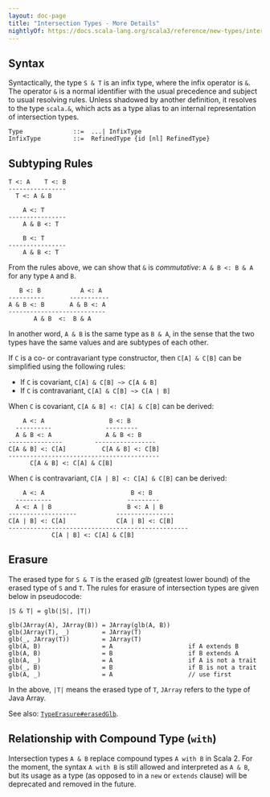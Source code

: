 ```yaml
---
layout: doc-page
title: "Intersection Types - More Details"
nightlyOf: https://docs.scala-lang.org/scala3/reference/new-types/intersection-types-spec.html
---
```


## Syntax

Syntactically, the type `S & T` is an infix type, where the infix operator is `&`.
The operator `&` is a normal identifier
with the usual precedence and subject to usual resolving rules.
Unless shadowed by another definition, it resolves to the type `scala.&`,
which acts as a type alias to an internal representation of intersection types.

```ebnf
Type              ::=  ...| InfixType
InfixType         ::=  RefinedType {id [nl] RefinedType}
```

## Subtyping Rules

```
T <: A    T <: B
----------------
  T <: A & B

    A <: T
----------------
    A & B <: T

    B <: T
----------------
    A & B <: T
```

From the rules above, we can show that `&` is _commutative_: `A & B <: B & A` for any type `A` and `B`.

```
   B <: B           A <: A
----------       -----------
A & B <: B       A & B <: A
---------------------------
       A & B  <:  B & A
```

In another word, `A & B` is the same type as `B & A`, in the sense that the two types
have the same values and are subtypes of each other.

If `C` is a co- or contravariant type constructor, then `C[A] & C[B]` can be simplified using the following rules:

- If `C` is covariant, `C[A] & C[B] ~> C[A & B]`
- If `C` is contravariant, `C[A] & C[B] ~> C[A | B]`

When `C` is covariant, `C[A & B] <: C[A] & C[B]` can be derived:

```
    A <: A                  B <: B
  ----------               ---------
  A & B <: A               A & B <: B
---------------         -----------------
C[A & B] <: C[A]          C[A & B] <: C[B]
------------------------------------------
      C[A & B] <: C[A] & C[B]
```

When `C` is contravariant, `C[A | B] <: C[A] & C[B]` can be derived:

```
    A <: A                        B <: B
  ----------                     ---------
  A <: A | B                     B <: A | B
-------------------           ----------------
C[A | B] <: C[A]              C[A | B] <: C[B]
--------------------------------------------------
            C[A | B] <: C[A] & C[B]
```

## Erasure

The erased type for `S & T` is the erased _glb_ (greatest lower bound) of the
erased type of `S` and `T`. The rules for erasure of intersection types are given
below in pseudocode:

```
|S & T| = glb(|S|, |T|)

glb(JArray(A), JArray(B)) = JArray(glb(A, B))
glb(JArray(T), _)         = JArray(T)
glb(_, JArray(T))         = JArray(T)
glb(A, B)                 = A                     if A extends B
glb(A, B)                 = B                     if B extends A
glb(A, _)                 = A                     if A is not a trait
glb(_, B)                 = B                     if B is not a trait
glb(A, _)                 = A                     // use first
```

In the above, `|T|` means the erased type of `T`, `JArray` refers to
the type of Java Array.

See also: [`TypeErasure#erasedGlb`](https://github.com/scala/scala3/blob/main/compiler/src/dotty/tools/dotc/core/TypeErasure.scala#L289).

## Relationship with Compound Type (`with`)

Intersection types `A & B` replace compound types `A with B` in Scala 2. For the
moment, the syntax `A with B` is still allowed and interpreted as `A & B`, but
its usage as a type (as opposed to in a `new` or `extends` clause) will be
deprecated and removed in the future.
